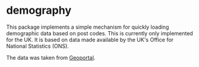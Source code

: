 # demography

This package implements a simple mechanism for quickly loading demographic data based on post codes. This is currently only implemented for the UK. It is based on data made available by the UK's Office for National Statistics (ONS). 

The data was taken from [Geoportal](https://geoportal.statistics.gov.uk/datasets).
